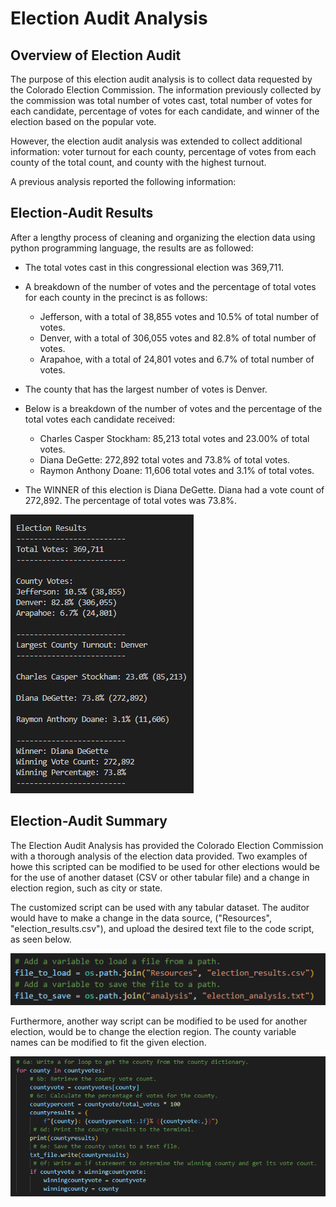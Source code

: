 # Election Audit Analysis

## Overview of Election Audit
The purpose of this election audit analysis is to collect data requested by the Colorado Election Commission. The information previously collected by the commission was total number of votes cast, total number of votes for each candidate, percentage of votes for each candidate, and winner of the election based on the popular vote.

However, the election audit analysis was extended to collect additional information: voter turnout for each county, percentage of votes from each county of the total count, and county with the highest turnout. 

A previous analysis reported the following information: 

## Election-Audit Results
After a lengthy process of cleaning and organizing the election data using python programming language, the results are as followed:

- The total votes cast in this congressional election was 369,711. 

- A breakdown of the number of votes and the percentage of total votes for each county in the precinct is as follows: 
    - Jefferson, with a total of 38,855 votes and 10.5% of total number of votes.
    - Denver, with a total of 306,055 votes and 82.8% of total number of votes.
    - Arapahoe, with a total of 24,801 votes and 6.7% of total number of votes.

- The county that has the largest number of votes is Denver.

- Below is a breakdown of the number of votes and the percentage of the total votes each candidate received:
    - Charles Casper Stockham: 85,213 total votes and 23.00% of total votes.
    - Diana DeGette: 272,892 total votes and 73.8% of total votes.
    - Raymon Anthony Doane: 11,606 total votes and 3.1% of total votes.

- The WINNER of this election is Diana DeGette. Diana had a vote count of 272,892. The percentage of total votes was 73.8%. 

![](./Resources/TotalResults.png)

## Election-Audit Summary
The Election Audit Analysis has provided the Colorado Election Commission with a thorough analysis of the election data provided. Two examples of howe this scripted can be modified to be used for other elections would be for the use of another dataset (CSV or other tabular file) and a change in election region, such as city or state.

The customized script can be used with any tabular dataset. The auditor would have to make a change in the data source, ("Resources", "election_results.csv"), and upload the desired text file to the code script, as seen below. 

![](./Resources/CSV_Script.png)

Furthermore, another way script can be modified to be used for another election, would be to change the election region. The county variable names can be modified to fit the given election.

![](./Resources/countyLoop.png)